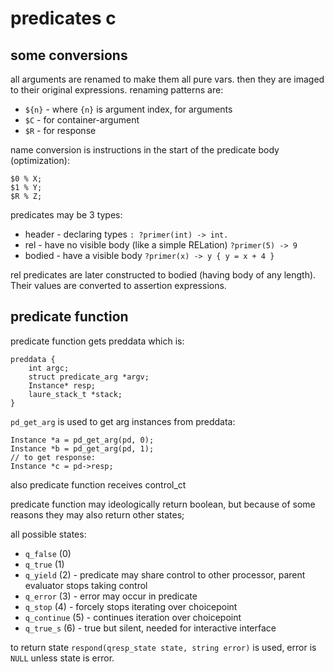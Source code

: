 # predicates c

## some conversions

all arguments are renamed to make them all pure vars. then they are imaged to their original expressions. renaming patterns are:

* `${n}` - where `{n}` is argument index, for arguments
* `$C` - for container-argument
* `$R` - for response

name conversion is instructions in the start of the predicate body (optimization):

```
$0 % X;
$1 % Y;
$R % Z;
```

predicates may be 3 types:

* header - declaring types `: ?primer(int) -> int.`
* rel - have no visible body (like a simple RELation) `?primer(5) -> 9`
* bodied - have a visible body `?primer(x) -> y { y = x + 4 }`

rel predicates are later constructed to bodied (having body of any length). Their values are converted to assertion expressions.

## predicate function

predicate function gets preddata which is:

```
preddata {
    int argc;
    struct predicate_arg *argv;
    Instance* resp;
    laure_stack_t *stack;
}
```

`pd_get_arg` is used to get arg instances from preddata:

```
Instance *a = pd_get_arg(pd, 0);
Instance *b = pd_get_arg(pd, 1);
// to get response:
Instance *c = pd->resp;
```

also predicate function receives control_ct

predicate function may ideologically return boolean, but because of some reasons they may also return other states;

all possible states:

* `q_false` (0)
* `q_true` (1)
* `q_yield` (2) - predicate may share control to other processor, parent evaluator stops taking control
* `q_error` (3) - error may occur in predicate
* `q_stop` (4) - forcely stops iterating over choicepoint
* `q_continue` (5) - continues iteration over choicepoint
* `q_true_s` (6) - true but silent, needed for interactive interface

to return state `respond(qresp_state state, string error)` is used, error is `NULL` unless state is error.